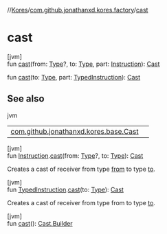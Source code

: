 //[Kores](../../index.md)/[com.github.jonathanxd.kores.factory](index.md)/[cast](cast.md)

# cast

[jvm]\
fun [cast](cast.md)(from: [Type](https://docs.oracle.com/javase/8/docs/api/java/lang/reflect/Type.html)?, to: [Type](https://docs.oracle.com/javase/8/docs/api/java/lang/reflect/Type.html), part: [Instruction](../com.github.jonathanxd.kores/-instruction/index.md)): [Cast](../com.github.jonathanxd.kores.base/-cast/index.md)

fun [cast](cast.md)(to: [Type](https://docs.oracle.com/javase/8/docs/api/java/lang/reflect/Type.html), part: [TypedInstruction](../com.github.jonathanxd.kores.base/-typed-instruction/index.md)): [Cast](../com.github.jonathanxd.kores.base/-cast/index.md)

## See also

jvm

| | |
|---|---|
| [com.github.jonathanxd.kores.base.Cast](../com.github.jonathanxd.kores.base/-cast/index.md) |  |

[jvm]\
fun [Instruction](../com.github.jonathanxd.kores/-instruction/index.md).[cast](cast.md)(from: [Type](https://docs.oracle.com/javase/8/docs/api/java/lang/reflect/Type.html)?, to: [Type](https://docs.oracle.com/javase/8/docs/api/java/lang/reflect/Type.html)): [Cast](../com.github.jonathanxd.kores.base/-cast/index.md)

Creates a cast of receiver from type [from](cast.md) to type [to](cast.md).

[jvm]\
fun [TypedInstruction](../com.github.jonathanxd.kores.base/-typed-instruction/index.md).[cast](cast.md)(to: [Type](https://docs.oracle.com/javase/8/docs/api/java/lang/reflect/Type.html)): [Cast](../com.github.jonathanxd.kores.base/-cast/index.md)

Creates a cast of receiver from type from to type [to](cast.md).

[jvm]\
fun [cast](cast.md)(): [Cast.Builder](../com.github.jonathanxd.kores.base/-cast/-builder/index.md)
